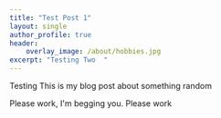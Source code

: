 ```yaml
---
title: "Test Post 1"
layout: single
author_profile: true
header:
    overlay_image: /about/hobbies.jpg
excerpt: "Testing Two  "
---
```



Testing This is my blog post about something random 

Please work, I'm begging you. Please work 